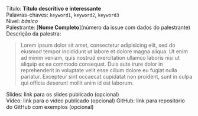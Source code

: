 Título: **Título descritivo e interessante**  
Palavras-chaves: `keyword1`, `keyword2`, `keyword3`  
Nível: *básico*  
Palestrante: [**Nome Completo**](número da issue com dados do palestrante)
Descrição da palestra:
> Lorem ipsum dolor sit amet, consectetur adipisicing elit, sed do eiusmod
tempor incididunt ut labore et dolore magna aliqua. Ut enim ad minim veniam,
quis nostrud exercitation ullamco laboris nisi ut aliquip ex ea commodo
consequat. Duis aute irure dolor in reprehenderit in voluptate velit esse
cillum dolore eu fugiat nulla pariatur. Excepteur sint occaecat cupidatat non
proident, sunt in culpa qui officia deserunt mollit anim id est laborum.

Slides: link para os slides publicado (opcional)  
Vídeo: link para o vídeo publicado (opcional)
GitHub: link para repositório do GitHub com exemplos (opcional)
